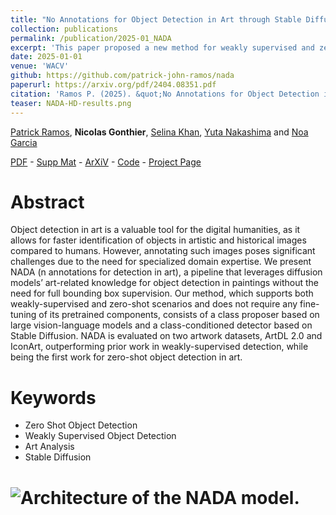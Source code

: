 ```yaml
---
title: "No Annotations for Object Detection in Art through Stable Diffusion"
collection: publications
permalink: /publication/2025-01_NADA
excerpt: 'This paper proposed a new method for weakly supervised and zero shot object detection in artworks. It leverages a large vision language model and we propose a class-conditioned detector based on Stable Diffusion for object localization.'
date: 2025-01-01
venue: 'WACV'
github: https://github.com/patrick-john-ramos/nada
paperurl: https://arxiv.org/pdf/2404.08351.pdf
citation: 'Ramos P. (2025). &quot;No Annotations for Object Detection in Art through Stable Diffusion&quot; <i>WACV</i>.'
teaser: NADA-HD-results.png
---
```


[Patrick Ramos](https://ramos-ramos.github.io/), **Nicolas Gonthier**, [Selina Khan](https://scholar.google.com/citations?user=MAoZ-5QAAAAJ&hl=en), [Yuta Nakashima](https://www.n-yuta.jp/)  and [Noa Garcia](https://www.noagarciad.com/)

[PDF](https://openaccess.thecvf.com/content/WACV2025/papers/Ramos_No_Annotations_for_Object_Detection_in_Art_through_Stable_Diffusion_WACV_2025_paper.pdf) - [Supp Mat](https://openaccess.thecvf.com/content/WACV2025/supplemental/Ramos_No_Annotations_for_WACV_2025_supplemental.pdf) - [ArXiV](https://arxiv.org/pdf/2404.08351.pdf) - [Code](https://github.com/patrick-john-ramos/nada) - [Project Page](https://patrick-john-ramos.github.io/nada/) 

Abstract
======
Object detection in art is a valuable tool for the digital humanities, as it allows for faster identification of objects in artistic and historical images compared to humans. However, annotating such images poses significant challenges due to the need for specialized domain expertise. We present NADA (n annotations for detection in art), a pipeline that leverages diffusion models’ art-related knowledge for object detection in paintings without the need for full bounding box supervision. Our method, which supports both weakly-supervised and zero-shot scenarios and does not require any fine-tuning of its pretrained components, consists of a class proposer based on large vision-language models and a class-conditioned detector based on Stable Diffusion. NADA is evaluated on two artwork datasets, ArtDL 2.0 and IconArt, outperforming prior work in weakly-supervised detection, while being the first work for zero-shot object detection in art.

Keywords
======
* Zero Shot Object Detection
* Weakly Supervised Object Detection
* Art Analysis
* Stable Diffusion

# ![Architecture of the NADA model.](https://ngonthier.github.io/images/NADA-HD-model.png)
